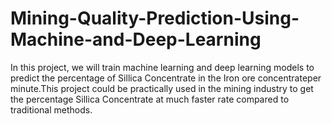 # Mining-Quality-Prediction-Using-Machine-and-Deep-Learning

In this project, we will train machine learning and deep learning models to predict the percentage of Sillica Concentrate in the Iron ore concentrateper minute.This project could be practically used in the mining industry to get the percentage Sillica Concentrate at much faster rate compared to traditional methods.
